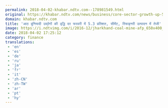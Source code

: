 ```yaml
---
permalink: 2018-04-02-khabar.ndtv.com--178981549.html
original: https://khabar.ndtv.com/news/business/core-sector-growth-up-5-3-in-february-1831922
domain: khabar.ndtv.com
title: 'आठ बुनियादी उद्योगों की वृद्धि दर फरवरी में 5.3 प्रतिशत, सीमेंट, रिफाइनरी उत्पादन में तेजी'
image: https://i.ndtvimg.com/i/2016-12/jharkhand-coal-mine-afp_650x400_41483201316.jpg
date: 2018-04-02 17:25:12
category: finance
translations: 
 - 'en'
 - 'es'
 - 'de'
 - 'ru'
 - 'ja'
 - 'fr'
 - 'it'
 - 'zh-CN'
 - 'zh-TW'
 - 'ar'
 - 'pt'
 - 'hy'
---
```


